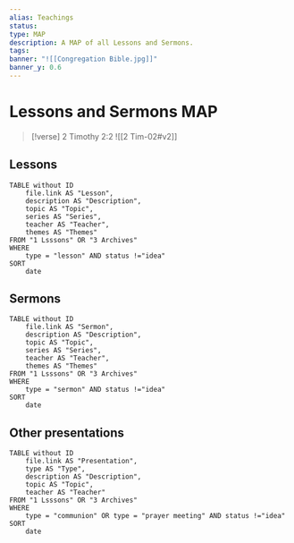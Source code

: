```yaml
---
alias: Teachings
status: 
type: MAP
description: A MAP of all Lessons and Sermons.
tags: 
banner: "![[Congregation Bible.jpg]]"
banner_y: 0.6
---
```

# Lessons and Sermons MAP

> [!verse] 2 Timothy 2:2
> ![[2 Tim-02#v2]]

## Lessons
```dataview
TABLE without ID
	file.link AS "Lesson",
	description AS "Description",
	topic AS "Topic",
	series AS "Series",
	teacher AS "Teacher",
	themes AS "Themes"
FROM "1 Lsssons" OR "3 Archives"
WHERE
	type = "lesson" AND status !="idea"
SORT
	date
```
## Sermons
```dataview
TABLE without ID
	file.link AS "Sermon",
	description AS "Description",
	topic AS "Topic",
	series AS "Series",
	teacher AS "Teacher",
	themes AS "Themes"
FROM "1 Lsssons" OR "3 Archives"
WHERE
	type = "sermon" AND status !="idea"
SORT
	date
```
## Other presentations
```dataview
TABLE without ID
	file.link AS "Presentation",
	type AS "Type",
	description AS "Description",
	topic AS "Topic",
	teacher AS "Teacher"
FROM "1 Lsssons" OR "3 Archives"
WHERE
	type = "communion" OR type = "prayer meeting" AND status !="idea"
SORT
	date
```


